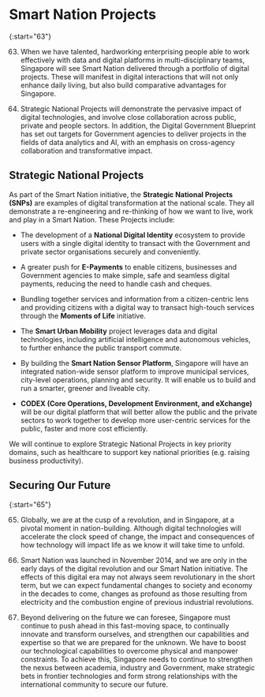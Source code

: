 # Smart Nation Projects

{:start="63"}

63.	When we have talented, hardworking enterprising people able to work effectively with data and digital platforms in multi-disciplinary teams, Singapore will see Smart Nation delivered through a portfolio of digital projects. These will manifest in digital interactions that will not only enhance daily living, but also build comparative advantages for Singapore.

64.	Strategic National Projects will demonstrate the pervasive impact of digital technologies, and involve close collaboration across public, private and people sectors. In addition, the Digital Government Blueprint has set out targets for Government agencies to deliver projects in the fields of data analytics and AI, with an emphasis on cross-agency collaboration and transformative impact.


## Strategic National Projects

As part of the Smart Nation initiative, the **Strategic National Projects (SNPs)** are examples of digital transformation at the national scale. They all demonstrate a re-engineering and re-thinking of how we want to live, work and play in a Smart Nation. These Projects include: 

-	The development of a **National Digital Identity** ecosystem to provide users with a single digital identity to transact with the Government and private sector organisations securely and conveniently.

-	A greater push for **E-Payments** to enable citizens, businesses and Government agencies to make simple, safe and seamless digital payments, reducing the need to handle cash and cheques.

-	Bundling together services and information from a citizen-centric lens and providing citizens with a digital way to transact high-touch services through the **Moments of Life** initiative. 

-	The **Smart Urban Mobility** project leverages data and digital technologies, including artificial intelligence and autonomous vehicles, to further enhance the public transport commute.

-	By building the **Smart Nation Sensor Platform**, Singapore will have an integrated nation-wide sensor platform to improve municipal services, city-level operations, planning and security. It will enable us to build and run a smarter, greener and liveable city. 

-	**CODEX (Core Operations, Development Environment, and eXchange)** will be our digital platform that will better allow the public and the private sectors to work together to develop more user-centric services for the public, faster and more cost efficiently.

We will continue to explore Strategic National Projects in key priority domains, such as healthcare to support key national priorities (e.g. raising business productivity).

## Securing Our Future

{:start="65"}

65.	Globally, we are at the cusp of a revolution, and in Singapore, at a pivotal moment in nation-building. Although digital technologies will accelerate the clock speed of change, the impact and consequences of how technology will impact life as we know it will take time to unfold.

66.	Smart Nation was launched in November 2014, and we are only in the early days of the digital revolution and our Smart Nation initiative. The effects of this digital era may not always seem revolutionary in the short term, but we can expect fundamental changes to society and economy in the decades to come, changes as profound as those resulting from electricity and the combustion engine of previous industrial revolutions.

67.	Beyond delivering on the future we can foresee, Singapore must continue to push ahead in this fast-moving space, to continually innovate and transform ourselves, and strengthen our capabilities and expertise so that we are prepared for the unknown. We have to boost our technological capabilities to overcome physical and manpower constraints. To achieve this, Singapore needs to continue to strengthen the nexus between academia, industry and Government, make strategic bets in frontier technologies and form strong relationships with the international community to secure our future.
